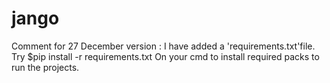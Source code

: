 # jango
Comment for 27 December version : I have added a 'requirements.txt'file. 
Try $pip install -r requirements.txt 
On your cmd to install required packs to run the projects.
